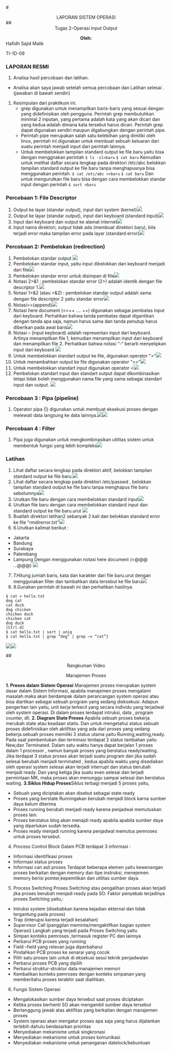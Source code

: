 #<div align="center">LAPORAN SISTEM OPERASI</div>
##<div align="center">Tugas 2-Operasi Input Output</div>

**<div align="center">Oleh: </div>**
Hafidh Sajid Malik<p>
TI-1D-09<p>

### LAPORAN RESMI
1. Analisa hasil percobaan dan latihan.
- Analisa akan saya jawab setelah semua percobaan dan Latihan selesai . 
(jawaban di bawah sendiri)
1. Kesimpulan dari praktikum ini.
   - grep digunakan untuk menampilkan baris-baris yang sesuai dengan yang didefinisikan oleh pengguna. Perintah grep membutuhkan minimal 2 inputan, yang pertama adalah kata yang akan dicari dan yang kedua adalah dimana kata tersebut harus dicari. Perintah grep dapat digunakan sendiri maupun digabungkan dengan perintah pipe.
   - Perintah pipe merupakan salah satu kelebihan yang dimiliki oleh linux, perintah ini digunakan untuk membuat sebuah keluaran dari suatu perintah menjadi input dari perintah lainnya.
   - Untuk membelokkan tampilan standard output ke file baru yaitu bisa dengan menggnakan perintah 
`$ ls -sl>baru`
`$ cat baru`
	Kemudian untuk melihat daftar secara lengkap pada direktori /etc/abc belokkan tampilan standard output ke file baru tanpa menghapusnya bisa menggunakan perintah.
`$ cat /etc/abc >>baru`
`$ cat baru`
	Dan untuk mengurutkan file baru bisa dengan cara membelokkan standar input dengan perintah 
`$ sort <baru`<p>

### Percobaan 1: File Descriptor


1. Output ke layar (standar output), input dari system (kernel)![](image/3/1.1)
2. Output ke layar (standar output), input dari keyboard (standard input)![](image/3/1.2)
3. Input dari keyboard dan output ke alamat internet![](image/3/1.3)
4. Input nama direktori, output tidak ada (membuat direktori baru), bila terjadi error maka tampilan error pada layar (standard error)![](image/3/1.4)
   
### Percobaan 2: Pembelokan (redirection)
1. Pembelokan standar output ![](image/3/2.1)
2. Pembelokan standar input, yaitu input dibelokkan dari keyboard menjadi dari file![](image/3/2.2)
3. Pembelokan standar error untuk disimpan di file![](image/3/2.3)
4. Notasi 2>&1 : pembelokan standar error (2>) adalah identik dengan file descriptor 1.![](image/3/2.4)
5. Notasi 1>&2 (atau >&2) : pembelokan standar output adalah sama dengan file descriptor 2 yaitu standar error![](image/3/2.5)
6. Notasi>>(append)![](image/3/2.6)
7. Notasi here document (<<++ .... ++) digunakan sebagai pembatas input dari keyboard. Perhatikan bahwa tanda pembatas dapat digantikan dengan tanda apa saja, namun harus sama dan tanda penutup harus diberikan pada awal baris![](image/3/2.7)
8. Notasi – (input keyboard) adalah representan input dari keyboard. Artinya menampilkan file 1, kemudian menampilkan input dari keyboard dan menampilkan file 2. Perhatikan bahwa notasi “-“ berarti menyelipkan input dari keyboard
   ![](image/3/2.8)
9.  Untuk membelokkan standart output ke file, digunakan operator ">"![](image/3/2.9)
10. Untuk menambahkan output ke file digunakan operator ">>"![](image/3/2.10)
11. Untuk membelokkan standart input digunakan operator <![](image/3/2.11)
12. Pembelokan standart input dan standart output dapat dikombinasikan tetapi tidak boleh menggunakan nama file yang sama sebagai standart input dan output. ![](image/3/2.12)

### Percobaan 3 : Pipa (pipeline)
1. Operator pipa (|) digunakan untuk membuat eksekusi proses dengan melewati data langsung ke data lainnya.![](image/3/3.1)![](image/3/3.1_2)

### Percobaan 4 : Filter
1. Pipa juga digunakan untuk mengkombinasikan utilitas sistem untuk membentuk fungsi yang lebih kompleks![](image/3/4_1)[](image/3/4_2)

### **Latihan**
1. Lihat daftar secara lengkap pada direktori aktif, belokkan tampilan standard output ke file baru.![](image/3/5_lat1)
2. Lihat daftar secara lengkap pada direktori /etc/passwd , belokkan tampilan standard output ke file baru tanpa menghapus file baru sebelumnya![](image/3/5_lat2)
3. Urutkan file baru dengan cara membelokkan standard input![](image/3/5_lat3)
4. Urutkan file baru dengan cara membelokkan standard input dan standard output ke file baru.urut ![](image/3/5_lat4)
5. Buatlah direktori latihan2 sebanyak 2 kali dan belokkan standard error ke file "rmdirerror.txt"![](image/3/5_lat5)
6. 6.Urutkan kalimat berikut :
- Jakarta
- Bandung
- Surabaya
- Palembang
- Lampung
Dengan menggunakan notasi here document (<@@@ ...@@@)
![](image/3/5_lat6)
7. 7.Hitung jumlah baris, kata dan karakter dari file baru.urut dengan menggunakan filter dan tambahkan data tersebut ke file baru![](image/3/5_lat7)
8. 8.Gunakan perintah di bawah ini dan perhatikan hasilnya. 
```{
$ cat > hello.txt
dog cat
cat duck
dog chicken
chicken duck
chicken cat
dog duck
[Ctrl-d]
$ cat hello.txt | sort | uniq
$ cat hello.txt | grep “dog” | grep –v “cat”}
```
![](image/3/5_lat8.1)![](image/3/5_lat8.2)

##<div align="center">Rangkuman Video <p> Manajemen Proses</div>

**1. Proses dalam Sistem Operasi**
  Manajemen proses merupakan system dasar dalam Sistem Informasi, apabila manajemen proses mengalami masalah maka akan berdampak dalam perancangan system operasi atau bisa diartikan sebagai sebuah program yang sedang dieksekusi. Adapun pengertian lain yaitu, unit kerja terkecil yang secara individu yang terjadwal oleh system operasi. 
  Di dalam proses terdapat intruksi, data , program counter, dll.
**2. Diagram State Proses**
  Apabila sebuah proses bekerja merubah state atau keadaan statis. Dan untuk mengetahui status sebuah proses didefinisikan oleh aktifitas yang ada dari proses yang sedang bekerja.sebuah proses memiliki 3 status utama yaitu Running,waiting,ready. Pada saat pembentukan dan terminasi terdapat  2 status tambahan yaitu New,dan Terminated.
  Dalam satu waktu hanya dapat berjalan 1 proses dalam 1 processor , namun banyak proses yang berstatus ready/waiting. Jika terdapat 3 status proses akan terjadi suatu program dan jika sudah selesai berubah menjadi terminated , kedua apabila waktu yang disediakan oleh operasi system selesai akan  terjadi interrupt dan status berubah menjadi ready. Dan yang ketiga jika suatu even selesai dan terjadi permintaan MK, maka proses akan menunggu sampai selesai dan berstatus waiting.
**3.Siklus Hidup Proses**Siklus terbagi menjadi 5 proses yaitu, 
  - Sebuah yang diciptakan akan disebut sebagai state ready
  - Proses yang berstate Runningakan berubah menjadi block karna sumber daya belum diterima
  - Proses running berubah menjadi ready karena penjadwal memutuskan proses lain.
  - Proses berstatus blog akan menajdi ready apabila apabila sumber daya yang diperlukan sudah tersedia.
  - Proses ready menjadi running karena penjadwal memutus pemroses untuk proses tersebut.
4. Process Control Block
Dalam PCB terdapat 3 informasi : 
  - Informasi identifikasi proses 
  - Informasi status proses
  - Informasi can asli proses
Terdapat beberapa elemen yaitu kewenangan proses berkaitan dengan memory dan tipe instruksi, menejemen memory berisi pointer,kepemilikan dan utilitas sumber daya.
5. Process Switching
Proses Switching atau pengalihan proses akan terjadi jika proses berubah menjadi ready pada SO. Faktor penyebab terjadinya proses Switching yaitu,:
- Intruksi system (disebabkan karena kejadian ekternal dan tidak tergantung pada proses)
- Trap (interupsi karena terjadi kesalahan)
- Supervisor Call (panggilan meminta/mengaktifkan bagian system Operasi)
Langkah yang terjadi pada Proses Switching  yaitu
- Simpan konteks pemroses ,termasuk register PC dan lainnya
- Perbarui PCB proses yang running
- Field –field yang relevan juga diperbaharui
- Pindahkan PCB proses ke senarai yang cocok
- Pilih satu proses lain untuk di eksekusi sesui teknik penjadwalan
- Perbarui proses PCB yang dipilih 
- Perbarui struktur-struktur data manajemen memori
- Kembalikan konteks pemroses dengan konteks simpanan yang memberitahu proses terakhir saat dialihkan.

6. Fungsi Sistem Operasi 
- Mengalokasikan sumber daya tersebut saat proses diciptakan
- Ketika proses berhenti SO akan mengambil sumber daya tersebut 
- Bertanggung jawab atas aktifitas yang berkaitan dengan manajemen proses
- System operasi akan mengatur proses apa saja yang harus dijalankan terlebih dahulu berdasarkan prioritas 
- Menyediakan mekanisme untuk singkronasi 
-  Menyediakan mekanisme untuk proses komunikasi
- Menyediakan mekanisme untuk penanganan datelock/kebuntuan